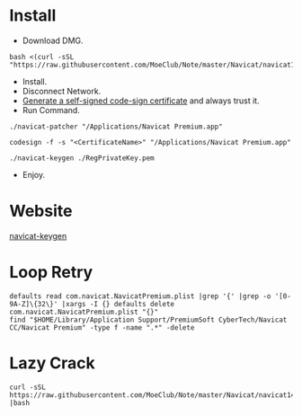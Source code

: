 # Install
- Download DMG.
```
bash <(curl -sSL "https://raw.githubusercontent.com/MoeClub/Note/master/Navicat/navicat121_premium_cs.dmg/download.sh")
```
- Install.
- Disconnect Network.
- [Generate a self-signed code-sign certificate](https://support.apple.com/zh-cn/guide/keychain-access/kyca8916/mac) and always trust it.
- Run Command.
```
./navicat-patcher "/Applications/Navicat Premium.app"

codesign -f -s "<CertificateName>" "/Applications/Navicat Premium.app"

./navicat-keygen ./RegPrivateKey.pem
```
- Enjoy.

# Website
[navicat-keygen](https://notabug.org/doublesine/navicat-keygen)

# Loop Retry
```
defaults read com.navicat.NavicatPremium.plist |grep '{' |grep -o '[0-9A-Z]\{32\}' |xargs -I {} defaults delete com.navicat.NavicatPremium.plist "{}"
find "$HOME/Library/Application Support/PremiumSoft CyberTech/Navicat CC/Navicat Premium" -type f -name ".*" -delete

```
# Lazy Crack
```
curl -sSL https://raw.githubusercontent.com/MoeClub/Note/master/Navicat/navicat14.sh |bash

```

